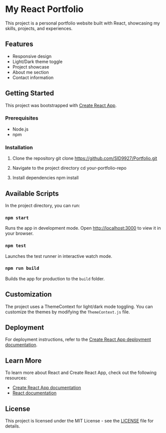 # My React Portfolio

This project is a personal portfolio website built with React, showcasing my skills, projects, and experiences.

## Features

- Responsive design
- Light/Dark theme toggle
- Project showcase
- About me section
- Contact information

## Getting Started

This project was bootstrapped with [Create React App](https://github.com/facebook/create-react-app).

### Prerequisites

- Node.js
- npm

### Installation

1. Clone the repository
git clone https://github.com/SID9927/Portfolio.git

2. Navigate to the project directory
cd your-portfolio-repo

3. Install dependencies
npm install

## Available Scripts

In the project directory, you can run:

### `npm start`

Runs the app in development mode. Open [http://localhost:3000](http://localhost:3000) to view it in your browser.

### `npm test`

Launches the test runner in interactive watch mode.

### `npm run build`

Builds the app for production to the `build` folder.

## Customization

The project uses a ThemeContext for light/dark mode toggling. You can customize the themes by modifying the `ThemeContext.js` file.

## Deployment

For deployment instructions, refer to the [Create React App deployment documentation](https://facebook.github.io/create-react-app/docs/deployment).

## Learn More

To learn more about React and Create React App, check out the following resources:

- [Create React App documentation](https://facebook.github.io/create-react-app/docs/getting-started)
- [React documentation](https://reactjs.org/)

## License

This project is licensed under the MIT License - see the [LICENSE](LICENSE) file for details.

